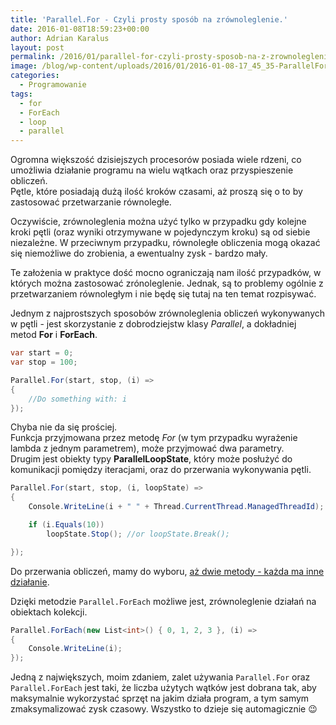 ```yaml
---
title: 'Parallel.For - Czyli prosty sposób na zrównoleglenie.'
date: 2016-01-08T18:59:23+00:00
author: Adrian Karalus
layout: post
permalink: /2016/01/parallel-for-czyli-prosty-sposob-na-z-zrownoleglenie/
image: /blog/wp-content/uploads/2016/01/2016-01-08-17_45_35-ParallelForExample-Microsoft-Visual-Studio-250x129.png
categories:
  - Programowanie
tags:
  - for
  - ForEach
  - loop
  - parallel
---
```

Ogromna większość dzisiejszych procesorów posiada wiele rdzeni, co umożliwia działanie programu na wielu wątkach oraz przyspieszenie obliczeń.  
Pętle, które posiadają dużą ilość kroków czasami, aż proszą się o to by zastosować przetwarzanie równoległe.

Oczywiście, zrównoleglenia można użyć tylko w przypadku gdy kolejne kroki pętli (oraz wyniki otrzymywane w pojedynczym kroku) są od siebie niezależne. W przeciwnym przypadku, równoległe obliczenia mogą okazać się niemożliwe do zrobienia, a ewentualny zysk - bardzo mały.

Te założenia w praktyce dość mocno ograniczają nam ilość przypadków, w których można zastosować zrónoleglenie. Jednak, są to problemy ogólnie z przetwarzaniem równoległym i nie będę się tutaj na ten temat rozpisywać.

Jednym z najprostszych sposobów zrównoleglenia obliczeń wykonywanych w pętli - jest skorzystanie z dobrodziejstw klasy *Parallel*, a dokładniej metod **For** i **ForEach**.

```csharp
var start = 0;
var stop = 100;

Parallel.For(start, stop, (i) =>
{
    //Do something with: i
});
```

Chyba nie da się prościej.  
Funkcja przyjmowana przez metodę *For* (w tym przypadku wyrażenie lambda z jednym parametrem), może przyjmować dwa parametry.  
Drugim jest obiekty typy **ParallelLoopState**, który może posłużyć do komunikacji pomiędzy iteracjami, oraz do przerwania wykonywania pętli.

```csharp
Parallel.For(start, stop, (i, loopState) =>
{
    Console.WriteLine(i + " " + Thread.CurrentThread.ManagedThreadId);

    if (i.Equals(10))
        loopState.Stop(); //or loopState.Break();

});
```

Do przerwania obliczeń, mamy do wyboru, [aż dwie metody - każda ma inne działanie](http://stackoverflow.com/questions/8818203/what-is-difference-between-loopstate-break-loopstate-stop-and-cancellationt).

Dzięki metodzie `Parallel.ForEach` możliwe jest, zrównoleglenie działań na obiektach kolekcji.

```csharp
Parallel.ForEach(new List<int>() { 0, 1, 2, 3 }, (i) =>
{
    Console.WriteLine(i);
});
```

Jedną z największych, moim zdaniem, zalet używania `Parallel.For` oraz `Parallel.ForEach` jest taki, że liczba użytych wątków jest dobrana tak, aby maksymalnie wykorzystać sprzęt na jakim działa program, a tym samym zmaksymalizować zysk czasowy. Wszystko to dzieje się automagicznie 😉